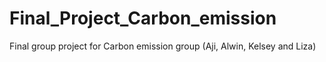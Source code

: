 # Final_Project_Carbon_emission
Final group project for Carbon emission group (Aji, Alwin, Kelsey and Liza)

